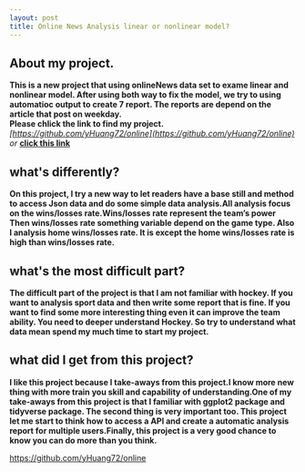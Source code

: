 ```yaml
---
layout: post  
title: Online News Analysis linear or nonlinear model? 
---
```


## About my project.

**This is a new project that using onlineNews data set to exame linear and nonlinear model. After using both way to fix the model, we try to using automatioc output to create 7 report.
The reports are depend on the article that post on weekday.   
Please chlick the link to find my project.**       
*[https://github.com/yHuang72/online](https://github.com/yHuang72/online)*  *or* **[click this link](https://github.com/yHuang72/online)**    

## what's differently?
**On this project, I try a new way to let readers have a base still and method to access Json data and do some simple data analysis.All analysis focus on the wins/losses rate.Wins/losses rate represent the team’s power Then wins/losses rate something variable depend on the game type. Also I analysis home wins/losses rate. It is except the home wins/losses rate is high than wins/losses rate.**

## what's the most difficult part?

**The difficult part of the project is that I am not familiar with hockey.  If you want to analysis sport data and then write some report that is fine. If you want to find some more interesting thing even it can improve the team ability. You need to deeper understand Hockey. So try to understand what data mean  spend my much time to start my project.**

## what did I get from this project?

**I like this project because I take-aways from this project.I know more new thing with more train you skill and capability of understanding.One of my take-aways from this project is that I familiar with ggplot2 package and tidyverse package. 
The second thing is very important too.  This project let me start to think how to access a API and create a automatic analysis report for multiple users.Finally, this project is a very good chance to know you can do more than you think.**




https://github.com/yHuang72/online
